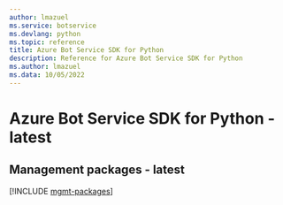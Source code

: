 ```yaml
---
author: lmazuel
ms.service: botservice
ms.devlang: python
ms.topic: reference
title: Azure Bot Service SDK for Python
description: Reference for Azure Bot Service SDK for Python
ms.author: lmazuel
ms.data: 10/05/2022
---
```

# Azure Bot Service SDK for Python - latest

## Management packages - latest
[!INCLUDE [mgmt-packages](bot-service-mgmt-index.md)]